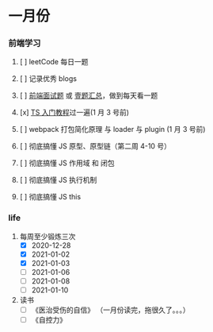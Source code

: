 <!--
 * @Author: your name
 * @Date: 2020-12-28 09:23:25
 * @LastEditTime: 2021-01-04 17:21:43
 * @LastEditors: Please set LastEditors
 * @Description: In User Settings Edit
 * @FilePath: \Github-Repositories\Notes\TODOLIST\README.md
-->

# 一月份

### 前端学习

1. [ ] leetCode 每日一题
2. [ ] 记录优秀 blogs
3. [ ] [前端面试题](https://segmentfault.com/a/1190000021966814) 或 [壹题汇总](http://www.muyiy.cn/question)，做到每天看一题
4. [x] [TS 入门教程](https://ts.xcatliu.com/)过一遍(1 月 3 号前)
5. [ ] webpack 打包简化原理 与 loader 与 plugin (1 月 3 号前)

6. [ ] 彻底搞懂 JS 原型、原型链（第二周 4-10 号）
7. [ ] 彻底搞懂 JS 作用域 和 闭包
8. [ ] 彻底搞懂 JS 执行机制
9. [ ] 彻底搞懂 JS this

### life

1. 每周至少锻炼三次
   - [x] 2020-12-28
   - [x] 2021-01-02
   - [x] 2021-01-03
   - [ ] 2021-01-06
   - [ ] 2021-01-08
   - [ ] 2021-01-10
2. 读书
   - [ ] 《医治受伤的自信》 （一月份读完，拖很久了。。。）
   - [ ] 《自控力》
